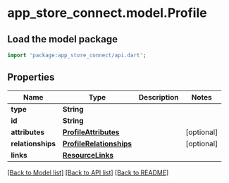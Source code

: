 # app_store_connect.model.Profile

## Load the model package
```dart
import 'package:app_store_connect/api.dart';
```

## Properties
Name | Type | Description | Notes
------------ | ------------- | ------------- | -------------
**type** | **String** |  | 
**id** | **String** |  | 
**attributes** | [**ProfileAttributes**](ProfileAttributes.md) |  | [optional] 
**relationships** | [**ProfileRelationships**](ProfileRelationships.md) |  | [optional] 
**links** | [**ResourceLinks**](ResourceLinks.md) |  | 

[[Back to Model list]](../README.md#documentation-for-models) [[Back to API list]](../README.md#documentation-for-api-endpoints) [[Back to README]](../README.md)


